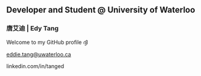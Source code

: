 ## Developer and Student @ University of Waterloo
### 唐艾迪 | Edy Tang

Welcome to my GitHub profile ദ്ദി

eddie.tang@uwaterloo.ca

linkedin.com/in/tanged
<!--
**tangedy/tangedy** is a ✨ _special_ ✨ repository because its `README.md` (this file) appears on your GitHub profile.

Here are some ideas to get you started:

- 🔭 I’m currently working on ...
- 🌱 I’m currently learning ...
- 👯 I’m looking to collaborate on ...
- 🤔 I’m looking for help with ...
- 💬 Ask me about ...
- 📫 How to reach me: ...
- 😄 Pronouns: ...
- ⚡ Fun fact: ...
-->
